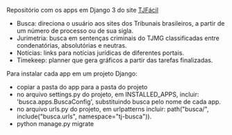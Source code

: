 Repositório com os apps em Django 3 do site [TJFácil](https://www.tjfacil.com)

- Busca: direciona o usuário aos sites dos Tribunais brasileiros, a partir de um número de processo ou de sua sigla.
- Jurimetria: busca em sentenças criminais do TJMG classificadas entre condenatórias, absolutórias e neutras.
- Notícias: links para notícias jurídicas de diferentes portais.
- Timekeep: planner que gera gráficos a partir das tarefas finalizadas.


Para instalar cada app em um projeto Django:

- copiar a pasta do app para a pasta do projeto
- no arquivo settings.py do projeto, em INSTALLED_APPS, incluir: 'busca.apps.BuscaConfig', substituindo busca pelo nome de cada app.
- no arquivo urls.py do projeto, em urlpatterns incluir: path("busca/", include("busca.urls", namespace="tj-busca")).
- python manage.py migrate
